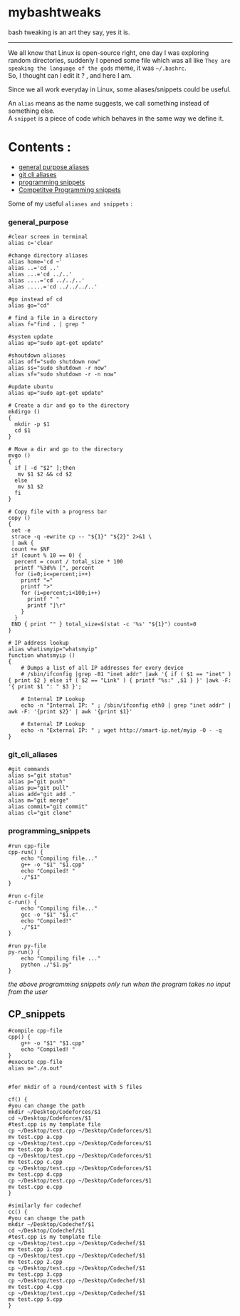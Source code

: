 # mybashtweaks

bash tweaking is an art they say, yes it is.

---

We all know that Linux is open-source right, one day I was exploring random directories, suddenly I opened some file which was all like `They are speaking the language of the gods` meme, it was `~/.bashrc`.  
So, I thought can I edit it ? , and here I am.

Since we all work everyday in Linux, some aliases/snippets could be useful.

An `alias` means as the name suggests, we call something instead of something else.  
A `snippet` is a piece of code which behaves in the same way we define it.

# Contents :

- [general purpose aliases](#general_purpose)
- [git cli aliases](#git_cli_aliases)
- [programming snippets](#programming_snippets)
- [Competitve Programming snippets](#CP_snippets)

Some of my useful `aliases and snippets` :

### general_purpose

```shell
#clear screen in terminal
alias c='clear
```

```shell
#change directory aliases
alias home='cd ~'
alias ..='cd ..'
alias ...='cd ../..'
alias ....='cd ../../..'
alias .....='cd ../../../..'
```

```shell
#go instead of cd
alias go="cd"
```

```shell
# find a file in a directory
alias f="find . | grep "
```

```shell
#system update
alias up="sudo apt-get update"
```

```shell
#shoutdown aliases
alias off="sudo shutdown now"
alias ss="sudo shutdown -r now"
alias sf="sudo shutdown -r -n now"
```

```shell
#update ubuntu
alias up="sudo apt-get update"
```

```shell
# Create a dir and go to the directory
mkdirgo ()
{
  mkdir -p $1
  cd $1
}
```

```shell
# Move a dir and go to the directory
mvgo ()
{
  if [ -d "$2" ];then
   mv $1 $2 && cd $2
  else
   mv $1 $2
  fi
}
```

```shell
# Copy file with a progress bar
copy ()
{
 set -e
 strace -q -ewrite cp -- "${1}" "${2}" 2>&1 \
 | awk {
 count += $NF
 if (count % 10 == 0) {
  percent = count / total_size * 100
  printf "%3d%% [", percent
  for (i=0;i<=percent;i++)
    printf "="
    printf ">"
    for (i=percent;i<100;i++)
      printf " "
      printf "]\r"
    }
  }
 END { print "" } total_size=$(stat -c '%s' "${1}") count=0
}
```

```shell
# IP address lookup
alias whatismyip="whatsmyip"
function whatsmyip ()
{
	# Dumps a list of all IP addresses for every device
	# /sbin/ifconfig |grep -B1 "inet addr" |awk '{ if ( $1 == "inet" ) { print $2 } else if ( $2 == "Link" ) { printf "%s:" ,$1 } }' |awk -F: '{ print $1 ": " $3 }';

	# Internal IP Lookup
	echo -n "Internal IP: " ; /sbin/ifconfig eth0 | grep "inet addr" | awk -F: '{print $2}' | awk '{print $1}'

	# External IP Lookup
	echo -n "External IP: " ; wget http://smart-ip.net/myip -O - -q
}
```

### git_cli_aliases

```shell
#git commands
alias s="git status"
alias p="git push"
alias pu="git pull"
alias add="git add ."
alias m="git merge"
alias commit="git commit"
alias cl="git clone"
```

### programming_snippets

```shell
#run cpp-file
cpp-run() {
    echo "Compiling file..."
    g++ -o "$1" "$1.cpp"
    echo "Compiled! "
    ./"$1"
}
```

```shell
#run c-file
c-run() {
    echo "Compiling file..."
    gcc -o "$1" "$1.c"
    echo "Compiled!"
    ./"$1"
}
```

```shell
#run py-file
py-run() {
    echo "Compiling file ..."
    python ./"$1.py"
}
```

_the above programming snippets only run when the program takes no input from the user_

## CP_snippets

```shell
#compile cpp-file
cpp() {
    g++ -o "$1" "$1.cpp"
    echo "Compiled! "
}
#execute cpp-file
alias o="./a.out"
```

```shell

#for mkdir of a round/contest with 5 files

cf() {
#you can change the path
mkdir ~/Desktop/Codeforces/$1
cd ~/Desktop/Codeforces/$1
#test.cpp is my template file
cp ~/Desktop/test.cpp ~/Desktop/Codeforces/$1
mv test.cpp a.cpp
cp ~/Desktop/test.cpp ~/Desktop/Codeforces/$1
mv test.cpp b.cpp
cp ~/Desktop/test.cpp ~/Desktop/Codeforces/$1
mv test.cpp c.cpp
cp ~/Desktop/test.cpp ~/Desktop/Codeforces/$1
mv test.cpp d.cpp
cp ~/Desktop/test.cpp ~/Desktop/Codeforces/$1
mv test.cpp e.cpp
}
```

```shell
#similarly for codechef
cc() {
#you can change the path
mkdir ~/Desktop/Codechef/$1
cd ~/Desktop/Codechef/$1
#test.cpp is my template file
cp ~/Desktop/test.cpp ~/Desktop/Codechef/$1
mv test.cpp 1.cpp
cp ~/Desktop/test.cpp ~/Desktop/Codechef/$1
mv test.cpp 2.cpp
cp ~/Desktop/test.cpp ~/Desktop/Codechef/$1
mv test.cpp 3.cpp
cp ~/Desktop/test.cpp ~/Desktop/Codechef/$1
mv test.cpp 4.cpp
cp ~/Desktop/test.cpp ~/Desktop/Codechef/$1
mv test.cpp 5.cpp
}
```
